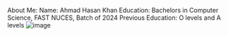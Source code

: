 About Me:
Name: Ahmad Hasan Khan
Education: Bachelors in Computer Science, FAST NUCES, Batch of 2024
Previous Education: O levels and A levels
![image](https://github.com/user-attachments/assets/e2db8cfa-7996-416e-a3a3-817eab12500b)
